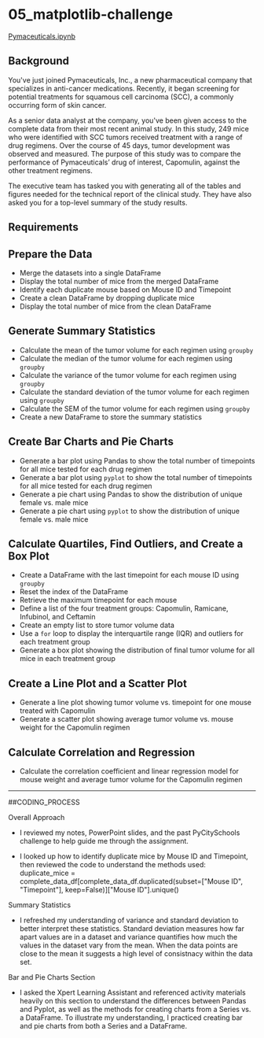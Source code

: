 # 05_matplotlib-challenge

[Pymaceuticals.ipynb](https://github.com/wrighang/05_matplotlib-challenge/blob/main/Pymaceuticals/pymaceuticals.ipynb)

## Background
You've just joined Pymaceuticals, Inc., a new pharmaceutical company that specializes in anti-cancer medications. Recently, it began screening for potential treatments for squamous cell carcinoma (SCC), a commonly occurring form of skin cancer.

As a senior data analyst at the company, you've been given access to the complete data from their most recent animal study. In this study, 249 mice who were identified with SCC tumors received treatment with a range of drug regimens. Over the course of 45 days, tumor development was observed and measured. The purpose of this study was to compare the performance of Pymaceuticals’ drug of interest, Capomulin, against the other treatment regimens.

The executive team has tasked you with generating all of the tables and figures needed for the technical report of the clinical study. They have also asked you for a top-level summary of the study results.

## Requirements

## Prepare the Data
- Merge the datasets into a single DataFrame
- Display the total number of mice from the merged DataFrame
- Identify each duplicate mouse based on Mouse ID and Timepoint
- Create a clean DataFrame by dropping duplicate mice
- Display the total number of mice from the clean DataFrame

## Generate Summary Statistics
- Calculate the mean of the tumor volume for each regimen using `groupby`
- Calculate the median of the tumor volume for each regimen using `groupby`
- Calculate the variance of the tumor volume for each regimen using `groupby`
- Calculate the standard deviation of the tumor volume for each regimen using `groupby`
- Calculate the SEM of the tumor volume for each regimen using `groupby`
- Create a new DataFrame to store the summary statistics

## Create Bar Charts and Pie Charts
- Generate a bar plot using Pandas to show the total number of timepoints for all mice tested for each drug regimen
- Generate a bar plot using `pyplot` to show the total number of timepoints for all mice tested for each drug regimen
- Generate a pie chart using Pandas to show the distribution of unique female vs. male mice
- Generate a pie chart using `pyplot` to show the distribution of unique female vs. male mice

## Calculate Quartiles, Find Outliers, and Create a Box Plot
- Create a DataFrame with the last timepoint for each mouse ID using `groupby`
- Reset the index of the DataFrame
- Retrieve the maximum timepoint for each mouse
- Define a list of the four treatment groups: Capomulin, Ramicane, Infubinol, and Ceftamin
- Create an empty list to store tumor volume data
- Use a `for` loop to display the interquartile range (IQR) and outliers for each treatment group
- Generate a box plot showing the distribution of final tumor volume for all mice in each treatment group

## Create a Line Plot and a Scatter Plot
- Generate a line plot showing tumor volume vs. timepoint for one mouse treated with Capomulin
- Generate a scatter plot showing average tumor volume vs. mouse weight for the Capomulin regimen

## Calculate Correlation and Regression
- Calculate the correlation coefficient and linear regression model for mouse weight and average tumor volume for the Capomulin regimen

-----------------------------------------------------------------

##CODING_PROCESS

Overall Approach

* I reviewed my notes, PowerPoint slides, and the past PyCitySchools challenge to help guide me through the assignment.

* I looked up how to identify duplicate mice by Mouse ID and Timepoint, then reviewed the code to understand the methods used: duplicate_mice = complete_data_df[complete_data_df.duplicated(subset=["Mouse ID", "Timepoint"], keep=False)]["Mouse ID"].unique()

Summary Statistics 
* I refreshed my understanding of variance and standard deviation to better interpret these statistics. Standard deviation measures how far apart values are in a dataset and variance quantifies how much the values in the dataset vary from the mean. When the data points are close to the mean it suggests a high level of consistnacy within the data set. 

Bar and Pie Charts Section
* I asked the Xpert Learning Assistant and referenced activity materials heavily on this section to understand the differences between Pandas and Pyplot, as well as the methods for creating charts from a Series vs. a DataFrame. To illustrate my understanding, I practiced creating bar and pie charts from both a Series and a DataFrame.
